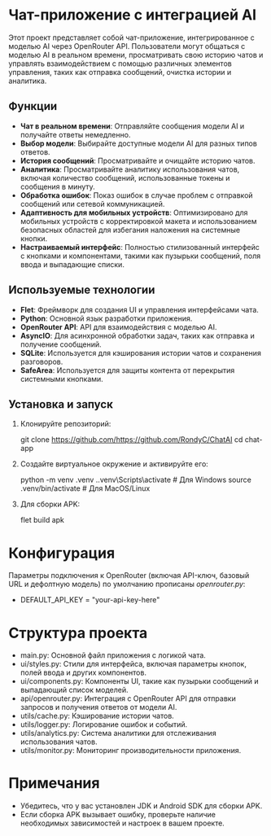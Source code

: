 # Чат-приложение с интеграцией AI

Этот проект представляет собой чат-приложение, интегрированное с моделью AI через OpenRouter API. Пользователи могут общаться с моделью AI в реальном времени, просматривать свою историю чатов и управлять взаимодействием с помощью различных элементов управления, таких как отправка сообщений, очистка истории и аналитика.

## Функции

- **Чат в реальном времени**: Отправляйте сообщения модели AI и получайте ответы немедленно.
- **Выбор модели**: Выбирайте доступные модели AI для разных типов ответов.
- **История сообщений**: Просматривайте и очищайте историю чатов.
- **Аналитика**: Просматривайте аналитику использования чатов, включая количество сообщений, использованные токены и сообщения в минуту.
- **Обработка ошибок**: Показ ошибок в случае проблем с отправкой сообщений или сетевой коммуникацией.
- **Адаптивность для мобильных устройств**: Оптимизировано для мобильных устройств с корректировкой макета и использованием безопасных областей для избегания наложения на системные кнопки.
- **Настраиваемый интерфейс**: Полностью стилизованный интерфейс с кнопками и компонентами, такими как пузырьки сообщений, поля ввода и выпадающие списки.

## Используемые технологии

- **Flet**: Фреймворк для создания UI и управления интерфейсами чата.
- **Python**: Основной язык разработки приложения.
- **OpenRouter API**: API для взаимодействия с моделью AI.
- **AsyncIO**: Для асинхронной обработки задач, таких как отправка и получение сообщений.
- **SQLite**: Используется для кэширования истории чатов и сохранения разговоров.
- **SafeArea**: Используется для защиты контента от перекрытия системными кнопками.

## Установка и запуск

1. Клонируйте репозиторий:

   git clone https://github.com/https://github.com/RondyC/ChatAI
   cd chat-app

2. Создайте виртуальное окружение и активируйте его:

    python -m venv .venv
    .\.venv\Scripts\activate  # Для Windows
    source .venv/bin/activate  # Для MacOS/Linux

3. Для сборки APK:

    flet build apk

# Конфигурация

Параметры подключения к OpenRouter (включая API-ключ, базовый URL и дефолтную модель) по умолчанию прописаны *openrouter.py*:
* DEFAULT_API_KEY = "your-api-key-here"

# Структура проекта
* main.py: Основной файл приложения с логикой чата.
* ui/styles.py: Стили для интерфейса, включая параметры кнопок, полей ввода и других компонентов.
* ui/components.py: Компоненты UI, такие как пузырьки сообщений и выпадающий список моделей.
* api/openrouter.py: Интеграция с OpenRouter API для отправки запросов и получения ответов от модели AI.
* utils/cache.py: Кэширование истории чатов.
* utils/logger.py: Логирование ошибок и событий.
* utils/analytics.py: Система аналитики для отслеживания использования чатов.
* utils/monitor.py: Мониторинг производительности приложения.

# Примечания
* Убедитесь, что у вас установлен JDK и Android SDK для сборки APK.
* Если сборка APK вызывает ошибку, проверьте наличие необходимых зависимостей и настроек в вашем проекте.

